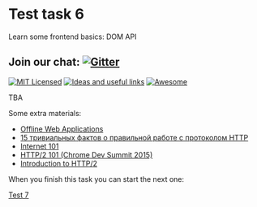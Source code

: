 # Test task 6

Learn some frontend basics: DOM API

## Join our chat: [![Gitter](https://badges.gitter.im/Kottans/frontend.svg)](https://gitter.im/Kottans/frontend?utm_source=badge&utm_medium=badge&utm_campaign=pr-badge)

[![MIT Licensed](https://img.shields.io/badge/license-MIT-blue.svg)](https://github.com/Kottans/web/blob/master/LICENSE.md)
[![Ideas and useful links](https://img.shields.io/badge/google--doc-ideas-ff69b4.svg)](https://docs.google.com/spreadsheets/d/1bZJhYjK3VHOS2HmQb2Fs4aHfEBt8mp1F09j9nEEDaqE/edit#gid=818017811)
[![Awesome](https://cdn.rawgit.com/sindresorhus/awesome/d7305f38d29fed78fa85652e3a63e154dd8e8829/media/badge.svg)](https://github.com/sindresorhus/awesome#front-end-development)

TBA

Some extra materials:

-   [Offline Web Applications](https://www.udacity.com/course/offline-web-applications--ud899)
-   [15 тривиальных фактов о правильной работе с протоколом HTTP](https://habrahabr.ru/company/yandex/blog/265569/)
-   [Internet 101](https://www.khanacademy.org/computing/computer-science/internet-intro)
-   [HTTP/2 101 (Chrome Dev Summit 2015)](https://www.youtube.com/watch?v=r5oT_2ndjms)
-   [Introduction to HTTP/2](https://developers.google.com/web/fundamentals/performance/http2/)

When you finish this task you can start the next one:

[Test 7](test07.md)
